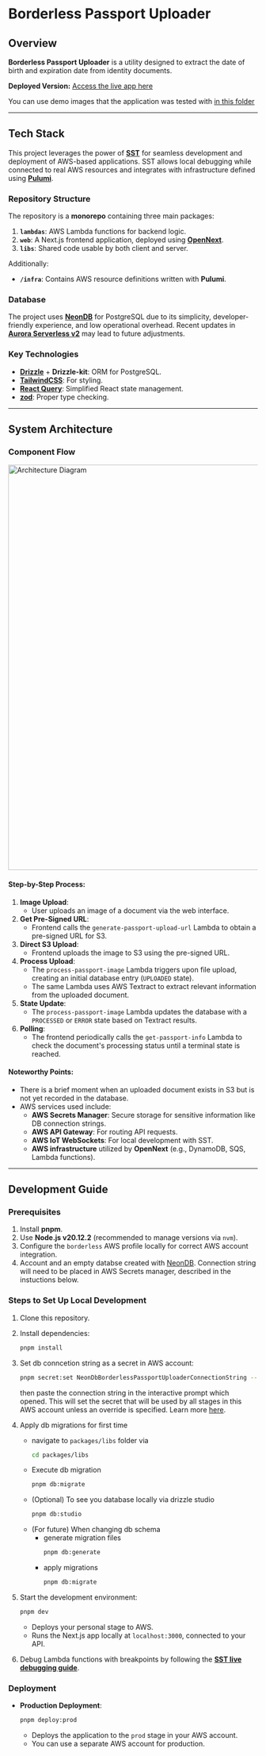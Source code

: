 # Borderless Passport Uploader

## Overview

**Borderless Passport Uploader** is a utility designed to extract the date of birth and expiration date from identity documents.

**Deployed Version:** [Access the live app here](https://d24brwv6tluxnb.cloudfront.net)

You can use demo images that the application was tested with [in this folder](example-images)

---

## Tech Stack

This project leverages the power of **[SST](https://sst.dev/)** for seamless development and deployment of AWS-based applications. SST allows local debugging while connected to real AWS resources and integrates with infrastructure defined using **[Pulumi](https://www.pulumi.com/)**.

### Repository Structure

The repository is a **monorepo** containing three main packages:

1. **`lambdas`**: AWS Lambda functions for backend logic.
2. **`web`**: A Next.js frontend application, deployed using **[OpenNext](https://github.com/opennextjs/opennextjs-aws)**.
3. **`libs`**: Shared code usable by both client and server.

Additionally:

- **`/infra`**: Contains AWS resource definitions written with **Pulumi**.

### Database

The project uses **[NeonDB](https://console.neon.tech/)** for PostgreSQL due to its simplicity, developer-friendly experience, and low operational overhead. Recent updates in **[Aurora Serverless v2](https://aws.amazon.com/blogs/database/introducing-scaling-to-0-capacity-with-amazon-aurora-serverless-v2/)** may lead to future adjustments.

### Key Technologies

- **[Drizzle](https://orm.drizzle.team/)** + **Drizzle-kit**: ORM for PostgreSQL.
- **[TailwindCSS](https://tailwindcss.com/)**: For styling.
- **[React Query](https://tanstack.com/query/latest)**: Simplified React state management.
- **[zod](https://zod.dev/)**: Proper type checking.

---

## System Architecture

### Component Flow

<img width="817" alt="Architecture Diagram" src="https://github.com/user-attachments/assets/c146d1c6-2fc0-46b5-b999-131cbf6c04ef">

#### Step-by-Step Process:

1. **Image Upload**:
   - User uploads an image of a document via the web interface.
2. **Get Pre-Signed URL**:
   - Frontend calls the `generate-passport-upload-url` Lambda to obtain a pre-signed URL for S3.
3. **Direct S3 Upload**:
   - Frontend uploads the image to S3 using the pre-signed URL.
4. **Process Upload**:
   - The `process-passport-image` Lambda triggers upon file upload, creating an initial database entry (`UPLOADED` state).
   - The same Lambda uses AWS Textract to extract relevant information from the uploaded document.
5. **State Update**:
   - The `process-passport-image` Lambda updates the database with a `PROCESSED` or `ERROR` state based on Textract results.
6. **Polling**:
   - The frontend periodically calls the `get-passport-info` Lambda to check the document's processing status until a terminal state is reached.

#### Noteworthy Points:

- There is a brief moment when an uploaded document exists in S3 but is not yet recorded in the database.
- AWS services used include:
  - **AWS Secrets Manager**: Secure storage for sensitive information like DB connection strings.
  - **AWS API Gateway**: For routing API requests.
  - **AWS IoT WebSockets**: For local development with SST.
  - **AWS infrastructure** utilized by **OpenNext** (e.g., DynamoDB, SQS, Lambda functions).

---

## Development Guide

### Prerequisites

1. Install **pnpm**.
2. Use **Node.js v20.12.2** (recommended to manage versions via `nvm`).
3. Configure the `borderless` AWS profile locally for correct AWS account integration.
4. Account and an empty databse created with [NeonDB](https://console.neon.tech/). Connection string will need to be placed in AWS Secrets manager, described in the instuctions below.

### Steps to Set Up Local Development

1. Clone this repository.
2. Install dependencies:
   ```bash
   pnpm install
   ```
3. Set db conncetion string as a secret in AWS account:
   ```bash
   pnpm secret:set NeonDbBorderlessPassportUploaderConnectionString --fallback
   ```
   then paste the connection string in the interactive prompt which opened. This will set the secret that will be used by all stages in this AWS account unless an override is specified. Learn more [here](https://sst.dev/docs/component/secret/).
4. Apply db migrations for first time

   - navigate to `packages/libs` folder via
     ```bash
     cd packages/libs
     ```
   - Execute db migration
     ```bash
     pnpm db:migrate
     ```
   - (Optional) To see you database locally via drizzle studio
     ```bash
     pnpm db:studio
     ```
   - (For future) When changing db schema
     - generate migration files
       ```bash
       pnpm db:generate
       ```
     - apply migrations
       ```bash
       pnpm db:migrate
       ```

5. Start the development environment:
   ```bash
   pnpm dev
   ```
   - Deploys your personal stage to AWS.
   - Runs the Next.js app locally at `localhost:3000`, connected to your API.
6. Debug Lambda functions with breakpoints by following the **[SST live debugging guide](https://sst.dev/docs/live/)**.

### Deployment

- **Production Deployment**:
  ```bash
  pnpm deploy:prod
  ```
  - Deploys the application to the `prod` stage in your AWS account.
  - You can use a separate AWS account for production.

